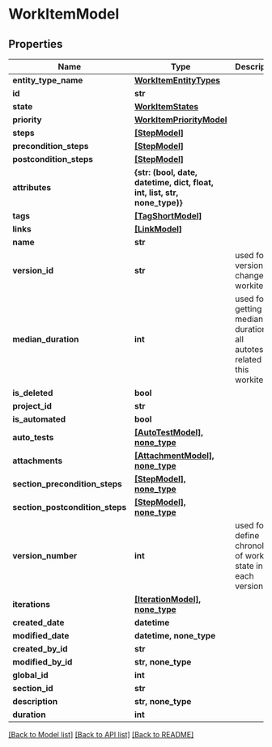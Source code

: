 # WorkItemModel


## Properties
Name | Type | Description | Notes
------------ | ------------- | ------------- | -------------
**entity_type_name** | [**WorkItemEntityTypes**](WorkItemEntityTypes.md) |  | 
**id** | **str** |  | 
**state** | [**WorkItemStates**](WorkItemStates.md) |  | 
**priority** | [**WorkItemPriorityModel**](WorkItemPriorityModel.md) |  | 
**steps** | [**[StepModel]**](StepModel.md) |  | 
**precondition_steps** | [**[StepModel]**](StepModel.md) |  | 
**postcondition_steps** | [**[StepModel]**](StepModel.md) |  | 
**attributes** | **{str: (bool, date, datetime, dict, float, int, list, str, none_type)}** |  | 
**tags** | [**[TagShortModel]**](TagShortModel.md) |  | 
**links** | [**[LinkModel]**](LinkModel.md) |  | 
**name** | **str** |  | 
**version_id** | **str** | used for versioning changes in workitem | [optional] 
**median_duration** | **int** | used for getting a median duration of all autotests related to this workitem | [optional] 
**is_deleted** | **bool** |  | [optional] 
**project_id** | **str** |  | [optional] 
**is_automated** | **bool** |  | [optional] 
**auto_tests** | [**[AutoTestModel], none_type**](AutoTestModel.md) |  | [optional] 
**attachments** | [**[AttachmentModel], none_type**](AttachmentModel.md) |  | [optional] 
**section_precondition_steps** | [**[StepModel], none_type**](StepModel.md) |  | [optional] 
**section_postcondition_steps** | [**[StepModel], none_type**](StepModel.md) |  | [optional] 
**version_number** | **int** | used for define chronology of workitem state in each version | [optional] 
**iterations** | [**[IterationModel], none_type**](IterationModel.md) |  | [optional] 
**created_date** | **datetime** |  | [optional] 
**modified_date** | **datetime, none_type** |  | [optional] 
**created_by_id** | **str** |  | [optional] 
**modified_by_id** | **str, none_type** |  | [optional] 
**global_id** | **int** |  | [optional] 
**section_id** | **str** |  | [optional] 
**description** | **str, none_type** |  | [optional] 
**duration** | **int** |  | [optional] 

[[Back to Model list]](../README.md#documentation-for-models) [[Back to API list]](../README.md#documentation-for-api-endpoints) [[Back to README]](../README.md)


